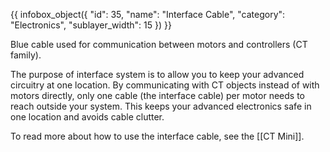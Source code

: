 {{ infobox_object({
	"id": 35,
	"name": "Interface Cable",
	"category": "Electronics",
	"sublayer_width": 15
}) }}

Blue cable used for communication between motors and controllers (CT family).

The purpose of interface system is to allow you to keep your advanced circuitry at one location. By communicating with CT objects instead of with motors directly, only one cable (the interface cable) per motor needs to reach outside your system. This keeps your advanced electronics safe in one location and avoids cable clutter.

To read more about how to use the interface cable, see the [[CT Mini]].